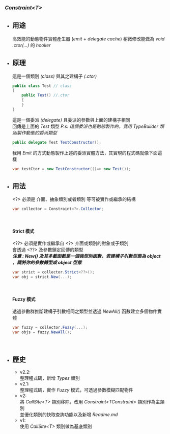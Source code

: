 ﻿### *Constraint\<T>*

- ## 用途
    高效能的動態物件實體產生器 (*emit* + *delegate cache*)
    稍微修改能做為 *void .ctor(...)* 的 *hooker*
- ## 原理
    
    這是一個類別 *(class)* 與其之建構子 *(.ctor)*
    ``` csharp  
    public class Test // class
    {
        public Test() //.ctor
        {
        }
    }
    ```
    這是一個委派 *(delegate)* 且委派的參數與上面的建構子相同<br>
    回傳是上面的 *Test* 類型
    *P.s: 這個委派也是動態製作的，我用 TypeBuilder 類別製作動態的委派類型*
    ``` csharp
    public delegate Test TestConstructor();
    ```
    
    我用 *Emit* 的方式動態製作上述的委派實體方法，其實現的程式碼就像下面這樣
    ``` csharp 
    var testCtor = new TestConstructor(()=> new Test());
    ```
    
- ## 用法
  
    \<?\> 必須是 介面、抽象類別或者類別 等可被實作或繼承的結構
    ```csharp
    var collector = Constraint<?>.Collector;
    ```
    <br>

    #### Strict 模式
    \<??\> 必須是實作或繼承自 \<?\> 介面或類別的對象或子類別<br>
    會透過 \<??\> 及參數鎖定回傳的類型<br>
    ***注意 : New() 及其多載函數是一個強型別函數，若建構子引數型態為 object ，請將你的參數轉型成 object 型態***
    ```csharp
    var strict = collector.Strict<??>();
    var obj = strict.New(...); 
    ```
    
    <br>
    
    #### Fuzzy 模式
    透過參數群推斷建構子引數相同之類型並透過 *NewAll()* 函數建立多個物件實體
    ```csharp
    var fuzzy = collector.Fuzzy(...);
    var objs = fuzzy.NewAll();
    ```
    <br>

- ## 歷史
  - v2.2: <br>
    整理程式碼，新增 *Types* 類別
  - v2.1: <br>
    整理程式碼，實作 *Fuzzy* 模式，可透過參數模糊匹配物件
  - v2: <br>
    將 *CallSite\<T>* 類別移除，改用 *Constraint\<TConstraint>* 類別作為主類別<br>
    並優化類別的快取查詢功能以及新增 *Readme.md*
  - v1: <br>
    使用 *CallSite\<T>* 類別做為基底類別 


    